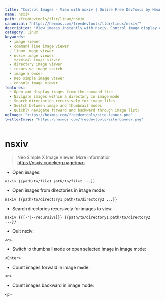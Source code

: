 ```yaml
---
title: "Control Images - View with nsxiv | Online Free DevTools by Hexmos"
name: nsxiv
path: /freedevtools/tldr/linux/nsxiv
canonical: "https://hexmos.com/freedevtools/tldr/linux/nsxiv/"
description: "View images instantly with nsxiv. Control image display and navigation with this simple command line tool. Free online tool, no registration required."
category: linux
keywords:
  - image viewer
  - command line image viewer
  - linux image viewer
  - nsxiv image viewer
  - terminal image viewer
  - directory image viewer
  - recursive image search
  - image browser
  - neo simple image viewer
  - console image viewer
features:
  - Open and display images from the command line
  - Navigate images within a directory in image mode
  - Search directories recursively for image files
  - Switch between image and thumbnail modes
  - Quickly navigate forward and backward through image lists
ogImage: "https://hexmos.com/freedevtools/site-banner.png"
twitterImage: "https://hexmos.com/freedevtools/site-banner.png"
---
```


# nsxiv

> Neo Simple X Image Viewer.
> More information: <https://nsxiv.codeberg.page/man>.

- Open images:

`nsxiv {{path/to/file1 path/to/file2 ...}}`

- Open images from directories in image mode:

`nsxiv {{path/to/directory1 path/to/directory2 ...}}`

- Search directories recursively for images to view:

`nsxiv {{[-r|--recursive]}} {{path/to/directory1 path/to/directory2 ...}}`

- Quit nsxiv:

`<q>`

- Switch to thumbnail mode or open selected image in image mode:

`<Enter>`

- Count images forward in image mode:

`<n>`

- Count images backward in image mode:

`<p>`
